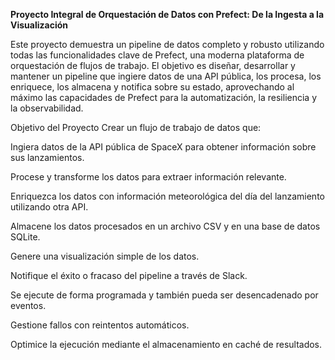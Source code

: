 **Proyecto Integral de Orquestación de Datos con Prefect: De la Ingesta a la Visualización**

Este proyecto demuestra un pipeline de datos completo y robusto utilizando todas las funcionalidades clave de Prefect, una moderna plataforma de orquestación de flujos de trabajo. El objetivo es diseñar, desarrollar y mantener un pipeline que ingiere datos de una API pública, los procesa, los enriquece, los almacena y notifica sobre su estado, aprovechando al máximo las capacidades de Prefect para la automatización, la resiliencia y la observabilidad.

Objetivo del Proyecto
Crear un flujo de trabajo de datos que:

Ingiera datos de la API pública de SpaceX para obtener información sobre sus lanzamientos.

Procese y transforme los datos para extraer información relevante.

Enriquezca los datos con información meteorológica del día del lanzamiento utilizando otra API.

Almacene los datos procesados en un archivo CSV y en una base de datos SQLite.

Genere una visualización simple de los datos.

Notifique el éxito o fracaso del pipeline a través de Slack.

Se ejecute de forma programada y también pueda ser desencadenado por eventos.

Gestione fallos con reintentos automáticos.

Optimice la ejecución mediante el almacenamiento en caché de resultados.
